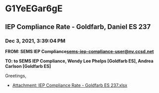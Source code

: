 # G1YeEGar6gE
## IEP Compliance Rate - Goldfarb, Daniel ES 237
### Dec 3, 2021, 3:39:04 PM
**FROM: SEMS IEP Compliance<sems-iep-compliance-user@nv.ccsd.net>**

**TO: to SEMS IEP Compliance, Wendy Lee Phelps [Goldfarb ES], Andrea Carlson [Goldfarb ES]**


Greetings, 





* [Attachment: IEP Compliance Rate - Goldfarb ES 237.xlsx](G1YeEGar6gE-attachment-1.xlsx)
